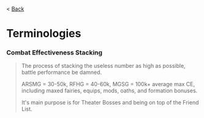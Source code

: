 < [Back](./mainpage)

# Terminologies

### Combat Effectiveness Stacking

> The process of stacking the useless number<!-- As useless as Aqua --> as high as possible, battle performance be damned.
>
> ARSMG = 30-50k, RFHG = 40-60k, MGSG = 100k+ average max CE, including maxed fairies, equips, mods, oaths, and formation bonuses.
>
> It's main purpose is for Theater Bosses and being on top of the Friend List.